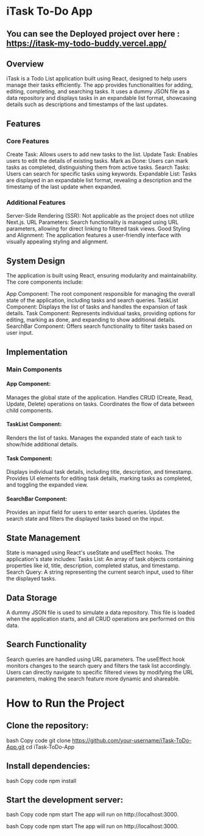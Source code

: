 # iTask To-Do App
## You can see the Deployed project over here : https://itask-my-todo-buddy.vercel.app/
## Overview
iTask is a Todo List application built using React, designed to help users manage their tasks efficiently. The app provides functionalities for adding, editing, completing, and searching tasks. It uses a dummy JSON file as a data repository and displays tasks in an expandable list format, showcasing details such as descriptions and timestamps of the last updates.



## Features
### Core Features
Create Task: Allows users to add new tasks to the list.
Update Task: Enables users to edit the details of existing tasks.
Mark as Done: Users can mark tasks as completed, distinguishing them from active tasks.
Search Tasks: Users can search for specific tasks using keywords.
Expandable List: Tasks are displayed in an expandable list format, revealing a description and the timestamp of the last update when expanded.
### Additional Features
Server-Side Rendering (SSR): Not applicable as the project does not utilize Next.js.
URL Parameters: Search functionality is managed using URL parameters, allowing for direct linking to filtered task views.
Good Styling and Alignment: The application features a user-friendly interface with visually appealing styling and alignment.
## System Design
The application is built using React, ensuring modularity and maintainability. The core components include:

App Component: The root component responsible for managing the overall state of the application, including tasks and search queries.
TaskList Component: Displays the list of tasks and handles the expansion of task details.
Task Component: Represents individual tasks, providing options for editing, marking as done, and expanding to show additional details.
SearchBar Component: Offers search functionality to filter tasks based on user input.
## Implementation
### Main Components
#### App Component:

Manages the global state of the application.
Handles CRUD (Create, Read, Update, Delete) operations on tasks.
Coordinates the flow of data between child components.
#### TaskList Component:

Renders the list of tasks.
Manages the expanded state of each task to show/hide additional details.
#### Task Component:

Displays individual task details, including title, description, and timestamp.
Provides UI elements for editing task details, marking tasks as completed, and toggling the expanded view.
#### SearchBar Component:

Provides an input field for users to enter search queries.
Updates the search state and filters the displayed tasks based on the input.
## State Management
State is managed using React's useState and useEffect hooks.
The application's state includes:
Tasks List: An array of task objects containing properties like id, title, description, completed status, and timestamp.
Search Query: A string representing the current search input, used to filter the displayed tasks.
## Data Storage
A dummy JSON file is used to simulate a data repository.
This file is loaded when the application starts, and all CRUD operations are performed on this data.
## Search Functionality
Search queries are handled using URL parameters.
The useEffect hook monitors changes to the search query and filters the task list accordingly.
Users can directly navigate to specific filtered views by modifying the URL parameters, making the search feature more dynamic and shareable.
# How to Run the Project
## Clone the repository:

bash
Copy code
git clone https://github.com/your-username/iTask-ToDo-App.git
cd iTask-ToDo-App
## Install dependencies:

bash
Copy code
npm install
## Start the development server:
bash
Copy code
npm start
The app will run on http://localhost:3000.

bash
Copy code
npm start
The app will run on http://localhost:3000.
